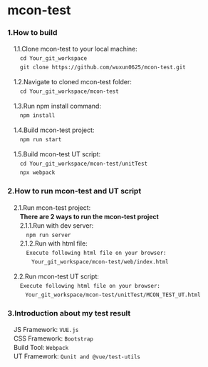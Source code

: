 mcon-test
=====================================
### <b>1.How to build</b>
　1.1.Clone mcon-test to your local machine:<br>
　　`cd Your_git_workspace`<br>
　　`git clone https://github.com/wuxun0625/mcon-test.git`<br>

　1.2.Navigate to cloned mcon-test folder:<br>
　　`cd Your_git_workspace/mcon-test`<br>

　1.3.Run npm install command:<br>
 　　`npm install`<br>

　1.4.Build mcon-test project:<br>
 　　`npm run start`<br>

　1.5.Build mcon-test UT script:<br>
 　　`cd Your_git_workspace/mcon-test/unitTest`<br>
 　　`npx webpack`<br>

### <b>2.How to run mcon-test and UT script</b>
　2.1.Run mcon-test project:<br>
　　<b>There are 2 ways to run the mcon-test project</b><br>
　　2.1.1.Run with dev server:<br>
　　　`npm run server`<br>
　　2.1.2.Run with html file:<br>
　　　`Execute following html file on your browser:`<br>
　　　`　Your_git_workspace/mcon-test/web/index.html`<br>

　2.2.Run mcon-test UT script:<br>
　　`Execute following html file on your browser:`<br>
　　`　Your_git_workspace/mcon-test/unitTest/MCON_TEST_UT.html`<br>

### <b>3.Introduction about my test result</b><br>
　JS Framework: `VUE.js`<br>
　CSS Framework: `Bootstrap`<br>
　Build Tool: `Webpack`<br>
　UT Framework: `Qunit and @vue/test-utils`<br>
